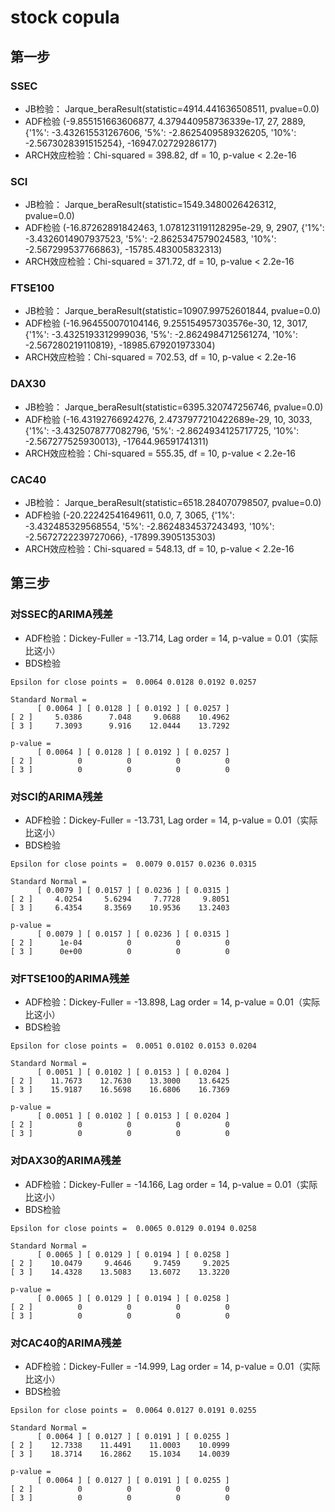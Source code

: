 stock copula
========
第一步
------
### SSEC
* JB检验： Jarque_beraResult(statistic=4914.441636508511, pvalue=0.0)
* ADF检验 (-9.855151663606877, 4.379440958736339e-17, 27, 2889, {'1%': -3.432615531267606, '5%': -2.8625409589326205, '10%': -2.5673028391515254}, -16947.02729286177)
* ARCH效应检验：Chi-squared = 398.82, df = 10, p-value < 2.2e-16
### SCI
* JB检验： Jarque_beraResult(statistic=1549.3480026426312, pvalue=0.0)
* ADF检验 (-16.87262891842463, 1.0781231191128295e-29, 9, 2907, {'1%': -3.4326014907937523, '5%': -2.8625347579024583, '10%': -2.567299537766863}, -15785.483005832313)
* ARCH效应检验：Chi-squared = 371.72, df = 10, p-value < 2.2e-16
### FTSE100
* JB检验： Jarque_beraResult(statistic=10907.99752601844, pvalue=0.0)
* ADF检验 (-16.964550070104146, 9.255154957303576e-30, 12, 3017, {'1%': -3.4325193312999036, '5%': -2.8624984712561274, '10%': -2.567280219110819}, -18985.679201973304)
* ARCH效应检验：Chi-squared = 702.53, df = 10, p-value < 2.2e-16
### DAX30
* JB检验： Jarque_beraResult(statistic=6395.320747256746, pvalue=0.0)
* ADF检验 (-16.43192766924276, 2.4737977210422689e-29, 10, 3033, {'1%': -3.4325078777082796, '5%': -2.8624934125717725, '10%': -2.567277525930013}, -17644.96591741311)
* ARCH效应检验：Chi-squared = 555.35, df = 10, p-value < 2.2e-16
### CAC40
* JB检验： Jarque_beraResult(statistic=6518.284070798507, pvalue=0.0)
* ADF检验 (-20.22242541649611, 0.0, 7, 3065, {'1%': -3.432485329568554, '5%': -2.8624834537243493, '10%': -2.5672722239727066}, -17899.3905135303)
* ARCH效应检验：Chi-squared = 548.13, df = 10, p-value < 2.2e-16

第三步
------------
### 对SSEC的ARIMA残差
* ADF检验：Dickey-Fuller = -13.714, Lag order = 14, p-value = 0.01（实际比这小）
* BDS检验
```
Epsilon for close points =  0.0064 0.0128 0.0192 0.0257 

Standard Normal = 
      [ 0.0064 ] [ 0.0128 ] [ 0.0192 ] [ 0.0257 ]
[ 2 ]     5.0386      7.048     9.0688    10.4962
[ 3 ]     7.3093      9.916    12.0444    13.7292

p-value = 
      [ 0.0064 ] [ 0.0128 ] [ 0.0192 ] [ 0.0257 ]
[ 2 ]          0          0          0          0
[ 3 ]          0          0          0          0
```
### 对SCI的ARIMA残差
* ADF检验：Dickey-Fuller = -13.731, Lag order = 14, p-value = 0.01（实际比这小）
* BDS检验
```
Epsilon for close points =  0.0079 0.0157 0.0236 0.0315 

Standard Normal = 
      [ 0.0079 ] [ 0.0157 ] [ 0.0236 ] [ 0.0315 ]
[ 2 ]     4.0254     5.6294     7.7728     9.8051
[ 3 ]     6.4354     8.3569    10.9536    13.2403

p-value = 
      [ 0.0079 ] [ 0.0157 ] [ 0.0236 ] [ 0.0315 ]
[ 2 ]      1e-04          0          0          0
[ 3 ]      0e+00          0          0          0
```
### 对FTSE100的ARIMA残差
* ADF检验：Dickey-Fuller = -13.898, Lag order = 14, p-value = 0.01（实际比这小）
* BDS检验
```
Epsilon for close points =  0.0051 0.0102 0.0153 0.0204 

Standard Normal = 
      [ 0.0051 ] [ 0.0102 ] [ 0.0153 ] [ 0.0204 ]
[ 2 ]    11.7673    12.7630    13.3000    13.6425
[ 3 ]    15.9187    16.5698    16.6806    16.7369

p-value = 
      [ 0.0051 ] [ 0.0102 ] [ 0.0153 ] [ 0.0204 ]
[ 2 ]          0          0          0          0
[ 3 ]          0          0          0          0
```
### 对DAX30的ARIMA残差
* ADF检验：Dickey-Fuller = -14.166, Lag order = 14, p-value = 0.01（实际比这小）
* BDS检验
```
Epsilon for close points =  0.0065 0.0129 0.0194 0.0258 

Standard Normal = 
      [ 0.0065 ] [ 0.0129 ] [ 0.0194 ] [ 0.0258 ]
[ 2 ]    10.0479     9.4646     9.7459     9.2025
[ 3 ]    14.4328    13.5083    13.6072    13.3220

p-value = 
      [ 0.0065 ] [ 0.0129 ] [ 0.0194 ] [ 0.0258 ]
[ 2 ]          0          0          0          0
[ 3 ]          0          0          0          0
```
### 对CAC40的ARIMA残差
* ADF检验：Dickey-Fuller = -14.999, Lag order = 14, p-value = 0.01（实际比这小）
* BDS检验
```
Epsilon for close points =  0.0064 0.0127 0.0191 0.0255 

Standard Normal = 
      [ 0.0064 ] [ 0.0127 ] [ 0.0191 ] [ 0.0255 ]
[ 2 ]    12.7338    11.4491    11.0003    10.0999
[ 3 ]    18.3714    16.2862    15.1034    14.0039

p-value = 
      [ 0.0064 ] [ 0.0127 ] [ 0.0191 ] [ 0.0255 ]
[ 2 ]          0          0          0          0
[ 3 ]          0          0          0          0
```